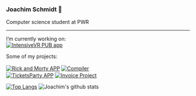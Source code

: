 ### Joachim Schmidt 👋

Computer science student at PWR

---

I’m currently working on:  
[<img align=center alt="IntensiveVR PUB app" src="https://github-readme-stats.vercel.app/api/pin/?username=intensivevr-pub&repo=intensivevr-pub-app&theme=dark&hide_border=true"/>](https://github.com/intensivevr-pub/intensivevr-pub-app)

Some of my projects:

[<img align=center alt="Rick and Morty APP" src="https://github-readme-stats.vercel.app/api/pin/?username=joachimschmidt&repo=rick-and-morty-app&theme=dark&hide_border=true"/>](https://github.com/joachimschmidt/rick-and-morty-app)
[<img align=center alt="Compiler" src="https://github-readme-stats.vercel.app/api/pin/?username=joachimschmidt&repo=compiler&theme=dark&hide_border=true"/>](https://github.com/joachimschmidt/compiler)  
[<img align=center alt="TicketsParty APP" src="https://github-readme-stats.vercel.app/api/pin/?username=PythonProjectGroup&repo=ticketsparty-app&theme=dark&hide_border=true"/>](https://github.com/PythonProjectGroup/ticketsparty-app)
[<img align=center alt="Invoice Project" src="https://github-readme-stats.vercel.app/api/pin/?username=J-A-Development-Team&repo=invoice-manager&theme=dark&hide_border=true"/>](https://github.com/J-A-Development-Team/invoice-manager)

[![Top Langs](https://github-readme-stats.vercel.app/api/top-langs/?username=joachimschmidt&layout=compact&theme=dark)](https://github.com/joachimschmidt/github-readme-stats)
![Joachim's github stats](https://github-readme-stats.vercel.app/api?username=joachimschmidt&count_private=true&theme=dark&show_icons=true)


<!--
**joachimschmidt/joachimschmidt** is a ✨ _special_ ✨ repository because its `README.md` (this file) appears on your GitHub profile.

Here are some ideas to get you started:

- 🔭 I’m currently working on ...
- 🌱 I’m currently learning ...
- 👯 I’m looking to collaborate on ...
- 🤔 I’m looking for help with ...
- 💬 Ask me about ...
- 📫 How to reach me: ...
- 😄 Pronouns: ...
- ⚡ Fun fact: ...
-->
